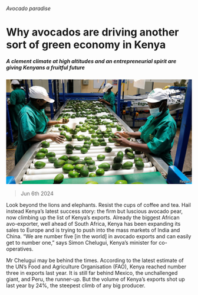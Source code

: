 ###### Avocado paradise

# Why avocados are driving another sort of green economy in Kenya 

##### A clement climate at high altitudes and an entrepreneurial spirit are giving Kenyans a fruitful future 

![image](images/20240608_MAP505.jpg) 

> Jun 6th 2024 

Look beyond the lions and elephants. Resist the cups of coffee and tea. Hail instead Kenya’s latest success story: the firm but luscious avocado pear, now climbing up the list of Kenya’s exports. Already the biggest African avo-exporter, well ahead of South Africa, Kenya has been expanding its sales to Europe and is trying to push into the mass markets of India and China. “We are number five [in the world] in avocado exports and can easily get to number one,” says Simon Chelugui, Kenya’s minister for co-operatives. 

Mr Chelugui may be behind the times. According to the latest estimate of the UN’s Food and Agriculture Organisation (FAO), Kenya reached number three in exports last year. It is still far behind Mexico, the unchallenged giant, and Peru, the runner-up. But the volume of Kenya’s exports shot up last year by 24%, the steepest climb of any big producer. 

